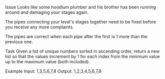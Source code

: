 Issue
Looks like some hoodlum plumber and his brother has been running around and damaging your stages again.

The pipes connecting your level's stages together need to be fixed before you receive any more complaints.

The pipes are correct when each pipe after the first is 1 more than the previous one.

Task
Given a list of unique numbers sorted in ascending order, return a new list so that the values increment 
by 1 for each index from the minimum value up to the maximum value (both included).

Example
Input:  1,3,5,6,7,8 Output: 1,2,3,4,5,6,7,8
